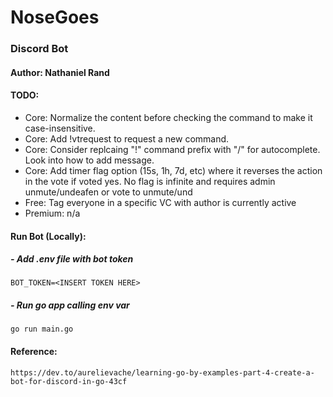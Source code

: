 # NoseGoes
### Discord Bot
#### Author: Nathaniel Rand

#### TODO:
- Core: Normalize the content before checking the command to make it case-insensitive.
- Core: Add !vtrequest to request a new command.
- Core: Consider replcaing "!" command prefix with "/" for autocomplete. Look into how to add message.
- Core: Add timer flag option (15s, 1h, 7d, etc) where it reverses the action in the vote if voted yes. No flag is infinite and requires admin unmute/undeafen or vote to unmute/und
- Free: Tag everyone in a specific VC with author is currently active
- Premium: n/a

#### Run Bot (Locally):
##### - Add .env file with bot token

    BOT_TOKEN=<INSERT TOKEN HERE>

##### - Run go app calling env var

    go run main.go

#### Reference: 
`https://dev.to/aurelievache/learning-go-by-examples-part-4-create-a-bot-for-discord-in-go-43cf`